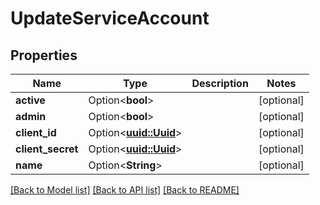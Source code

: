 # UpdateServiceAccount

## Properties

Name | Type | Description | Notes
------------ | ------------- | ------------- | -------------
**active** | Option<**bool**> |  | [optional]
**admin** | Option<**bool**> |  | [optional]
**client_id** | Option<[**uuid::Uuid**](uuid::Uuid.md)> |  | [optional]
**client_secret** | Option<[**uuid::Uuid**](uuid::Uuid.md)> |  | [optional]
**name** | Option<**String**> |  | [optional]

[[Back to Model list]](../README.md#documentation-for-models) [[Back to API list]](../README.md#documentation-for-api-endpoints) [[Back to README]](../README.md)


